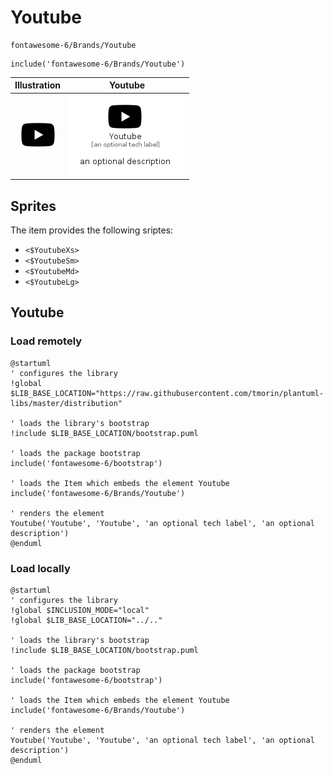 # Youtube


```text
fontawesome-6/Brands/Youtube
```

```text
include('fontawesome-6/Brands/Youtube')
```



| Illustration | Youtube |
| :---: | :---: |
| ![illustration for Illustration](../../fontawesome-6/Brands/Youtube.png) | ![illustration for Youtube](../../fontawesome-6/Brands/Youtube.Local.png) |



## Sprites
The item provides the following sriptes:

- `<$YoutubeXs>`
- `<$YoutubeSm>`
- `<$YoutubeMd>`
- `<$YoutubeLg>`





## Youtube

### Load remotely
```plantuml
@startuml
' configures the library
!global $LIB_BASE_LOCATION="https://raw.githubusercontent.com/tmorin/plantuml-libs/master/distribution"

' loads the library's bootstrap
!include $LIB_BASE_LOCATION/bootstrap.puml

' loads the package bootstrap
include('fontawesome-6/bootstrap')

' loads the Item which embeds the element Youtube
include('fontawesome-6/Brands/Youtube')

' renders the element
Youtube('Youtube', 'Youtube', 'an optional tech label', 'an optional description')
@enduml
```

### Load locally
```plantuml
@startuml
' configures the library
!global $INCLUSION_MODE="local"
!global $LIB_BASE_LOCATION="../.."

' loads the library's bootstrap
!include $LIB_BASE_LOCATION/bootstrap.puml

' loads the package bootstrap
include('fontawesome-6/bootstrap')

' loads the Item which embeds the element Youtube
include('fontawesome-6/Brands/Youtube')

' renders the element
Youtube('Youtube', 'Youtube', 'an optional tech label', 'an optional description')
@enduml
```

